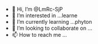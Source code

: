 - 👋 Hi, I’m @LmRc-SjP
- 👀 I’m interested in ...learne 
- 🌱 I’m currently learning ...phyton
- 💞️ I’m looking to collaborate on ...
- 📫 How to reach me ...

<!---
LmRc-SjP/LmRc-SjP is a ✨ special ✨ repository because its `README.md` (this file) appears on your GitHub profile.
You can click the Preview link to take a look at your changes.
--->

